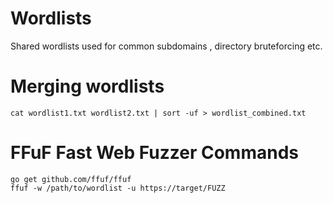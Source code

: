 # Wordlists
Shared wordlists used for common subdomains , directory bruteforcing etc.

# Merging wordlists 

```
cat wordlist1.txt wordlist2.txt | sort -uf > wordlist_combined.txt
```

# FFuF Fast Web Fuzzer Commands

```
go get github.com/ffuf/ffuf
ffuf -w /path/to/wordlist -u https://target/FUZZ
```

